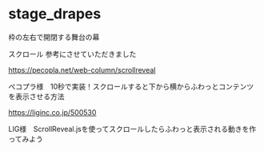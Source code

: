 # stage_drapes

枠の左右で開閉する舞台の幕


スクロール
参考にさせていただきました

https://pecopla.net/web-column/scrollreveal

ぺコプラ様　10秒で実装！スクロールすると下から横からふわっとコンテンツを表示させる方法



https://liginc.co.jp/500530

LIG様　ScrollReveal.jsを使ってスクロールしたらふわっと表示される動きを作ってみよう


